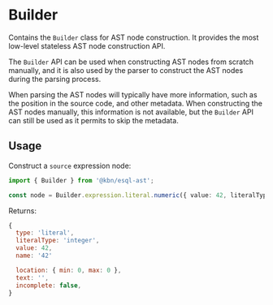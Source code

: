 # Builder

Contains the `Builder` class for AST node construction. It provides the most
low-level stateless AST node construction API.

The `Builder` API can be used when constructing AST nodes from scratch manually,
and it is also used by the parser to construct the AST nodes during the parsing
process.

When parsing the AST nodes will typically have more information, such as the
position in the source code, and other metadata. When constructing the AST nodes
manually, this information is not available, but the `Builder` API can still be
used as it permits to skip the metadata.


## Usage

Construct a `source` expression node:

```typescript
import { Builder } from '@kbn/esql-ast';

const node = Builder.expression.literal.numeric({ value: 42, literalType: 'integer' });
```

Returns:

```js
{
  type: 'literal',
  literalType: 'integer',
  value: 42,
  name: '42'

  location: { min: 0, max: 0 },
  text: '',
  incomplete: false,
}
```
